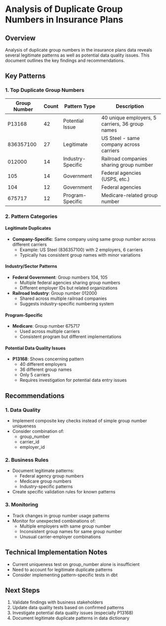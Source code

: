 # Analysis of Duplicate Group Numbers in Insurance Plans

## Overview
Analysis of duplicate group numbers in the insurance plans data reveals several legitimate patterns as well as potential data quality issues. This document outlines the key findings and recommendations.

## Key Patterns

### 1. Top Duplicate Group Numbers

| Group Number | Count | Pattern Type | Description |
|-------------|-------|--------------|-------------|
| P13168 | 42 | Potential Issue | 40 unique employers, 5 carriers, 36 group names |
| 836357100 | 27 | Legitimate | US Steel - same company across carriers |
| 012000 | 14 | Industry-Specific | Railroad companies sharing group number |
| 105 | 14 | Government | Federal agencies (USPS, etc.) |
| 104 | 12 | Government | Federal agencies |
| 675717 | 12 | Program-Specific | Medicare-related group number |

### 2. Pattern Categories

#### Legitimate Duplicates
- **Company-Specific**: Same company using same group number across different carriers
  - Example: US Steel (836357100) with 2 employers, 6 carriers
  - Typically has consistent group names with minor variations

#### Industry/Sector Patterns
- **Federal Government**: Group numbers 104, 105
  - Multiple federal agencies sharing group numbers
  - Different employer IDs but related organizations
- **Railroad Industry**: Group number 012000
  - Shared across multiple railroad companies
  - Suggests industry-specific numbering system

#### Program-Specific
- **Medicare**: Group number 675717
  - Used across multiple carriers
  - Consistent program but different implementations

#### Potential Data Quality Issues
- **P13168**: Shows concerning pattern
  - 40 different employers
  - 36 different group names
  - Only 5 carriers
  - Requires investigation for potential data entry issues

## Recommendations

### 1. Data Quality
- Implement composite key checks instead of simple group number uniqueness
- Consider combination of:
  - group_number
  - carrier_id
  - employer_id

### 2. Business Rules
- Document legitimate patterns:
  - Federal agency group numbers
  - Medicare group numbers
  - Industry-specific patterns
- Create specific validation rules for known patterns

### 3. Monitoring
- Track changes in group number usage patterns
- Monitor for unexpected combinations of:
  - Multiple employers with same group number
  - Inconsistent group names for same group number
  - Unusual carrier-employer combinations

## Technical Implementation Notes
- Current uniqueness test on group_number alone is insufficient
- Need to account for legitimate duplicate patterns
- Consider implementing pattern-specific tests in dbt

## Next Steps
1. Validate findings with business stakeholders
2. Update data quality tests based on confirmed patterns
3. Investigate potential data quality issues (especially P13168)
4. Document legitimate duplicate patterns in data dictionary 